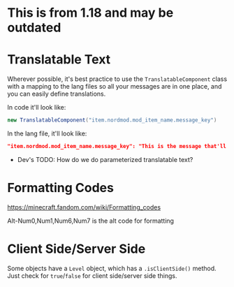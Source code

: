 # This is from 1.18 and may be outdated

# Translatable Text
Wherever possible, it's best practice to use the `TranslatableComponent` class with a mapping to the lang files so all your messages are in one place, and you can easily define translations.

In code it'll look like:
```java
new TranslatableComponent("item.nordmod.mod_item_name.message_key")
```

In the lang file, it'll look like:
```json
"item.nordmod.mod_item_name.message_key": "This is the message that'll be displayed"
```

* Dev's TODO: How do we do parameterized translatable text?

# Formatting Codes
https://minecraft.fandom.com/wiki/Formatting_codes

Alt-Num0,Num1,Num6,Num7 is the alt code for formatting

# Client Side/Server Side
Some objects have a `Level` object, which has a `.isClientSide()` method. Just check for `true`/`false` for client side/server side things.
